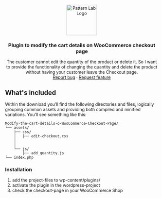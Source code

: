 <p align="center">
  <a href="https://jannisbrandt.de/">
  <img src='http://jannisbrandt.de/jb-logo.png' width="100" alt="Pattern Lab Logo" style="max-width: 100%;" />
  </a>
</p>

<h3 align="center">Plugin to modify the cart details on WooCommerce checkout page</h3>

<p align="center">
The customer cannot edit the quantity of the product or delete it. So I want to provide the functionality of changing the quantity and delete the product without having your customer leave the Checkout page.  
  <br>
  <a href="mailto:sayhello@jannisbrandt.de">Report bug</a>
  ·
  <a href="mailto:sayhello@jannisbrandt.de">Request feature</a>

  </p>


## What's included

Within the download you'll find the following directories and files, logically grouping common assets and providing both compiled and minified variations. You'll see something like this:

```text
Modify-the-cart-details-o-WooCommerce-Checkout-Page/
└── assets/
    ├── css/
    │   ├── edit-checkout.css
    │   
    │ 
    └── js/
        ├── add_quantity.js
└── index.php

```

### Installation

1. add the project-files to wp-content/plugins/
2. activate the plugin in the wordpress-project
3. check the checkout-page in your WooCommerce Shop
   
